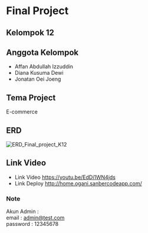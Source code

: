   

# Final Project
## Kelompok 12

## Anggota Kelompok
- Affan Abdullah Izzuddin
- Diana Kusuma Dewi
- Jonatan Oei Joeng
## Tema Project
E-commerce 
## ERD
![ERD_Final_project_K12](/uploads/37240c8152cec3fd559133a1a45e167d/ERD_Final_project_K12.png)
## Link Video
- Link Video https://youtu.be/EdDi1WN4jds
- Link Deploy http://home.ogani.sanbercodeapp.com/
### Note
Akun Admin :\
email       : admin@test.com\
password    : 12345678
